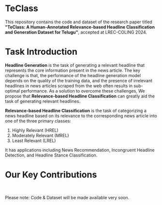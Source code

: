# TeClass

This repository contains the code and dataset of the research paper titled <b>"TeClass: A Human-Annotated Relevance-based Headline Classification and Generation Dataset for Telugu"</b>, accepted at LREC-COLING 2024.

# Task Introduction
**Headline Generation** is the task of generating a relevant headline that represents the core information present in the news article. The key challenge is that, the performance of the headline generation model depends on the quality of the training data, and the presence of irrelevant headlines in news articles scraped from the web often results in sub-optimal performance.
As a solution to overcome these challenges, We propose that <b>Relevance-based Headline Classification</b> can greatly aid the task of generating relevant headlines.

**Relevance-based Headline Classification​** is the task of categorizing a news headline based on its relevance to the corresponding news article​ into one of the three primary classes:
  1. Highly Relevant (HREL)
  2. Moderately Relevant​ (MREL)
  3. Least Relevant (LREL)
    
It has applications including News Recommendation, Incongruent Headline Detection​​, and Headline Stance Classification​.


# Our Key Contributions

​

Please note: Code & Dataset will be made available very soon.
